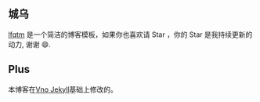 ## 城乌

[lfqtm](https://lfqtm.github.io) 是一个简洁的博客模板，如果你也喜欢请 Star ，你的 Star 是我持续更新的动力, 谢谢 😄.




## Plus

本博客在[Vno Jekyll](https://github.com/onevcat/vno-jekyll)基础上修改的。  